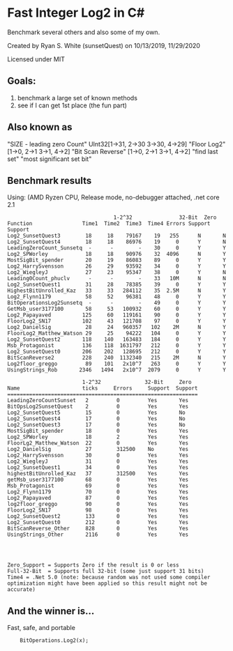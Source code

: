 # Fast Integer Log2 in C#
Benchmark several others and also some of my own.

Created by Ryan S. White (sunsetQuest) on 10/13/2019, 11/29/2020

Licensed under MIT  

## Goals: 
1. benchmark a large set of known methods 
2. see if I can get 1st place (the fun part) 


## Also known as
   "SIZE - leading zero Count"   UInt32[1->31, 2->30 3->30, 4->29]
   "Floor Log2"  [1->0, 2->1 3->1, 4->2]
   "Bit Scan Reverse"  [1->0, 2->1 3->1, 4->2]
   "find last set" 
   "most significant set bit"

## Benchmark results
Using: (AMD Ryzen CPU, Release mode, no-debugger attached, .net core 2.1

                                      1-2^32               32-Bit  Zero 
    Function                Time1  Time2  Time3  Time4 Errors Support Support 
    Log2_SunsetQuest3        18     18    79167    19   255      N       N
    Log2_SunsetQuest4        18     18    86976    19     0      Y       N
    LeadingZeroCount_Sunsetq  -      -        -    30     0      Y       Y
    Log2_SPWorley            18     18    90976    32  4096      N       Y
    MostSigBit_spender       20     19    86083    89     0      Y       Y
    Log2_HarrySvensson       26     29    93592    34     0      Y       Y
    Log2_WiegleyJ            27     23    95347    38     0      Y       N
    Leading0Count_phuclv      -      -        -    33   10M      N       N
    Log2_SunsetQuest1        31     28    78385    39     0      Y       Y
    HighestBitUnrolled_Kaz   33     33   284112    35  2.5M      N       Y
    Log2_Flynn1179           58     52    96381    48     0      Y       Y
    BitOperationsLog2Sunsetq  -      -        -    49     0      Y       Y
    GetMsb_user3177100       58     53   100932    60     0      Y       Y
    Log2_Papayaved          125     60   119161    90     0      Y       Y
    FloorLog2_SN17          102     43   121708    97     0      Y       Y
    Log2_DanielSig           28     24   960357   102    2M      N       Y
    FloorLog2_Matthew_Watson 29     25    94222   104     0      Y       Y
    Log2_SunsetQuest2       118    140   163483   184     0      Y       Y
    Msb_Protagonist         136    118  1631797   212     0      Y       Y
    Log2_SunsetQuest0       206    202   128695   212     0      Y       Y
    BitScanReverse2         228    240  1132340   215    2M      N       Y
    Log2floor_greggo         89    101   2x10^7   263     0      Y       Y
    UsingStrings_Rob       2346   1494   2x10^7  2079     0      Y       Y
    
                            1-2^32              32-Bit     Zero
    Name                    ticks     Errors     Support  Support
    =============================================================
    LeadingZeroCountSunset   2         0         Yes       Yes
    BitOpsLog2SunsetQuest    2         0         Yes       Yes
    Log2_SunsetQuest5        15        0         Yes       No
    Log2_SunsetQuest4        17        0         Yes       No
    Log2_SunsetQuest3        17        0         Yes       No
    MostSigBit_spender       18        0         Yes       Yes
    Log2_SPWorley            18        2         Yes       Yes
    FloorLg2_Matthew_Watson  22        0         Yes       Yes
    Log2_DanielSig           27        312500    No        Yes
    Log2_HarrySvensson       30        0         Yes       Yes
    Log2_WiegleyJ            31        0         Yes       Yes
    Log2_SunsetQuest1        34        0         Yes       Yes
    highestBitUnrolled_Kaz   37        312500    Yes       Yes
    getMsb_user3177100       68        0         Yes       Yes
    Msb_Protagonist          69        0         Yes       Yes
    Log2_Flynn1179           70        0         Yes       Yes
    Log2_Papayaved           87        0         Yes       Yes
    log2floor_greggo         90        0         Yes       Yes
    FloorLog2_SN17           98        0         Yes       Yes
    Log2_SunsetQuest2        133       0         Yes       Yes
    Log2_SunsetQuest0        212       0         Yes       Yes
    BitScanReverse_Other     828       0         Yes       Yes
    UsingStrings_Other       2116      0         Yes       Yes


    
        
    Zero_Support = Supports Zero if the result is 0 or less
    Full-32-Bit  = Supports full 32-bit (some just support 31 bits)
    Time4 = .Net 5.0 (note: because random was not used some compiler optimization might have been applied so this result might not be accurate) 

	

## And the winner is...
Fast, safe, and portable

        BitOperations.Log2(x);
        


[1]: https://stackoverflow.com/a/671826/2352507

